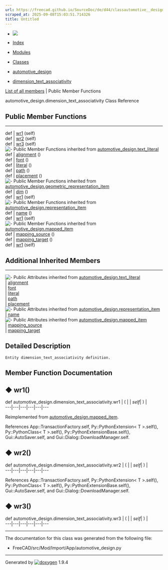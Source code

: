 ```yaml
---
url: https://freecad.github.io/SourceDoc/de/d44/classautomotive__design_1_1dimension__text__associativity.html
scraped_at: 2025-09-08T15:03:51.714326
title: Untitled
---
```


  * [ ![](https://www.freecad.org/svg/logo-freecad.svg) ](https://freecadweb.org "FreeCAD")
  * [Index](../../index.html "Index")
  * [Modules](../../modules.html "Modules list")
  * [Classes](../../annotated.html "Annotated list")

  * [automotive_design](../../d4/ddf/namespaceautomotive__design.html)
  * [dimension_text_associativity](../../de/d44/classautomotive__design_1_1dimension__text__associativity.html)

[List of all members](../../df/d59/classautomotive__design_1_1dimension__text__associativity-members.html) | Public Member Functions

automotive_design.dimension_text_associativity Class Reference

##  Public Member Functions  
  
---  
def | [wr1](../../de/d44/classautomotive__design_1_1dimension__text__associativity.html#a3601d03ee80e7a1b21394454bd39646f) (self)  
def | [wr2](../../de/d44/classautomotive__design_1_1dimension__text__associativity.html#a99af8038784162a96f7f58b9da3691e1) (self)  
def | [wr3](../../de/d44/classautomotive__design_1_1dimension__text__associativity.html#ad715fa83aea810f90c623030693fd8f7) (self)  
![-](../../closed.png) Public Member Functions inherited from
[automotive_design.text_literal](../../de/dfb/classautomotive__design_1_1text__literal.html)  
def | [alignment](../../de/dfb/classautomotive__design_1_1text__literal.html#aa2675337b9eda7b7ea840740ec38a47a) ()  
def | [font](../../de/dfb/classautomotive__design_1_1text__literal.html#aed39353fa2e4398ecee69c67492a3170) ()  
def | [literal](../../de/dfb/classautomotive__design_1_1text__literal.html#a4db19718e94198dfea502942e044d8d5) ()  
def | [path](../../de/dfb/classautomotive__design_1_1text__literal.html#acd2a033bf28ace72cf2b85f0326e79a1) ()  
def | [placement](../../de/dfb/classautomotive__design_1_1text__literal.html#a725817bcffdd6bf52cd03169bad00ba3) ()  
![-](../../closed.png) Public Member Functions inherited from
[automotive_design.geometric_representation_item](../../de/d5e/classautomotive__design_1_1geometric__representation__item.html)  
def | [dim](../../de/d5e/classautomotive__design_1_1geometric__representation__item.html#aef245618450610e88788dcaea46ad742) ()  
def | [wr1](../../de/d5e/classautomotive__design_1_1geometric__representation__item.html#a9677d2be5fc5c7c8ccb6819380198bbc) (self)  
![-](../../closed.png) Public Member Functions inherited from
[automotive_design.representation_item](../../d3/d20/classautomotive__design_1_1representation__item.html)  
def | [name](../../d3/d20/classautomotive__design_1_1representation__item.html#a33b5812d92aa0d107b4fd4274c17b9d9) ()  
def | [wr1](../../d3/d20/classautomotive__design_1_1representation__item.html#af350c19fc5e5763d4991494a99d979ed) (self)  
![-](../../closed.png) Public Member Functions inherited from
[automotive_design.mapped_item](../../da/db9/classautomotive__design_1_1mapped__item.html)  
def | [mapping_source](../../da/db9/classautomotive__design_1_1mapped__item.html#a72b9fcc259a85827d18bc7f43c82d0ab) ()  
def | [mapping_target](../../da/db9/classautomotive__design_1_1mapped__item.html#abb624b9c3b8b6c43a7e1b00e1a3d9852) ()  
def | [wr1](../../da/db9/classautomotive__design_1_1mapped__item.html#ad0b28031cb9dcc65c0d7429617fc5fff) (self)  
  
##  Additional Inherited Members  
  
---  
![-](../../closed.png) Public Attributes inherited from
[automotive_design.text_literal](../../de/dfb/classautomotive__design_1_1text__literal.html)  
|
[alignment](../../de/dfb/classautomotive__design_1_1text__literal.html#abc7286e3e9408a2f6fed3cc675ea95a8)  
|
[font](../../de/dfb/classautomotive__design_1_1text__literal.html#a29890fc906cb6fa89eea7e72cacb9299)  
|
[literal](../../de/dfb/classautomotive__design_1_1text__literal.html#a2c456be8702d39bb81baea7a57ba89c9)  
|
[path](../../de/dfb/classautomotive__design_1_1text__literal.html#a96a33a6b6c107db056cf729b53050c8a)  
|
[placement](../../de/dfb/classautomotive__design_1_1text__literal.html#a7ba2862a2dccefd6b2efc0728245f098)  
![-](../../closed.png) Public Attributes inherited from
[automotive_design.representation_item](../../d3/d20/classautomotive__design_1_1representation__item.html)  
|
[name](../../d3/d20/classautomotive__design_1_1representation__item.html#a3d48fe912053adaf5f187b606fa81c87)  
![-](../../closed.png) Public Attributes inherited from
[automotive_design.mapped_item](../../da/db9/classautomotive__design_1_1mapped__item.html)  
|
[mapping_source](../../da/db9/classautomotive__design_1_1mapped__item.html#a3aa3304cfa79ebfa6ce36c09a4b5145c)  
|
[mapping_target](../../da/db9/classautomotive__design_1_1mapped__item.html#a0e7f7b0a3cda1e1c79b30fbec12aa362)  
  
## Detailed Description

    
    
    Entity dimension_text_associativity definition.

## Member Function Documentation

## ◆ wr1()

def automotive_design.dimension_text_associativity.wr1  | ( |  | _self_| ) |   
---|---|---|---|---|---  
  
Reimplemented from
[automotive_design.mapped_item](../../da/db9/classautomotive__design_1_1mapped__item.html#ad0b28031cb9dcc65c0d7429617fc5fff).

References App::TransactionFactory.self, Py::PythonExtension< T >.self(),
Py::PythonClass< T >.self(), Py::PythonExtensionBase.self(),
Gui::AutoSaver.self, and Gui::Dialog::DownloadManager.self.

## ◆ wr2()

def automotive_design.dimension_text_associativity.wr2  | ( |  | _self_| ) |   
---|---|---|---|---|---  
  
References App::TransactionFactory.self, Py::PythonExtension< T >.self(),
Py::PythonClass< T >.self(), Py::PythonExtensionBase.self(),
Gui::AutoSaver.self, and Gui::Dialog::DownloadManager.self.

## ◆ wr3()

def automotive_design.dimension_text_associativity.wr3  | ( |  | _self_| ) |   
---|---|---|---|---|---  
  
* * *

The documentation for this class was generated from the following file:

  * FreeCAD/src/Mod/Import/App/automotive_design.py

* * *

Generated by
[![doxygen](../../doxygen.svg)](https://www.doxygen.org/index.html) 1.9.4

